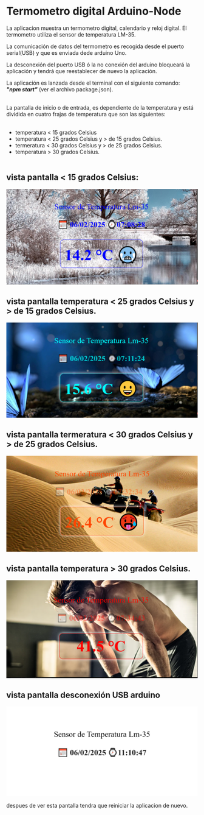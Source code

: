 

# Termometro digital Arduino-Node

La aplicacion muestra un termometro digital,
calendario y reloj digital. El termometro utiliza el sensor de temperatura LM-35.<br> 

La comunicación de datos del termometro es recogida desde el puerto serial(USB) y que es enviada dede arduino Uno.<br>

La desconexión del puerto USB ó la no conexión del arduino bloqueará la aplicación y tendrá que reestablecer de nuevo la aplicación.<br>

La aplicación es lanzada desde el terminal con el siguiente comando:<br>
<em><b>"npm start"</b></em> (ver el archivo package.json).<br><br>


La pantalla de inicio o de entrada, es dependiente de la temperatura y está dividida en cuatro frajas de temperatura que son las siguientes:<br><br>

- temperatura < 15 grados Celsius
- temperatura < 25 grados Celsius y > de 15 grados Celsius.
- termeratura < 30 grados Celsius y > de 25 grados Celsius.
- temperatura > 30 grados Celsius.<br><br>

## vista pantalla < 15 grados Celsius:<br>

![alt text](public/imagenes/pantalla-frio.PNG)

## vista pantalla temperatura < 25 grados Celsius y > de 15 grados Celsius.<br>

![alt text](public/imagenes/pantalla-bueno.PNG)

## vista pantalla termeratura < 30 grados Celsius y > de 25 grados Celsius.<br>

![alt text](public/imagenes/pantalla-calor.PNG)
 
## vista pantalla temperatura > 30 grados Celsius.<br>

![alt text](public/imagenes/pantalla-sudor.PNG)

## vista pantalla desconexión USB arduino<br>

![alt text](public/imagenes/error-puerto.PNG)

despues de ver esta pantalla tendra que reiniciar la aplicacion de nuevo.